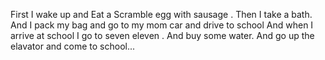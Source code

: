 First I wake up and Eat a Scramble egg with sausage .
Then I take a bath. 
And I pack my bag and go to my mom car and drive to school
And when I arrive at school I go to seven eleven .
And buy some water. 
And go up the elavator and come to school...

